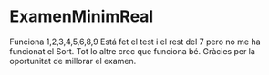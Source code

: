 ﻿# ExamenMinimReal
Funciona 1,2,3,4,5,6,8,9
Está fet el test i el rest del 7 pero no me ha funcionat el Sort. 
Tot lo altre crec que funciona bé.
Gràcies per la oportunitat de millorar el examen. 

